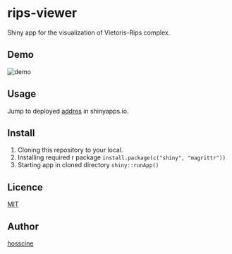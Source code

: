rips-viewer
===========

Shiny app for the visualization of Vietoris-Rips complex.

## Demo

![demo](https://github.com/hosscine/rips-viewer/wiki/images/rips.png)

## Usage

Jump to deployed [addres](https://hosscine.shinyapps.io/rips_complex/) in shinyapps.io.

## Install

1. Cloning this repository to your local.
2. Installing required r package `install.package(c("shiny", "magrittr"))`
3. Starting app in cloned directory `shiny::runApp()`

## Licence

[MIT](https://github.com/tcnksm/tool/blob/master/LICENCE)

## Author

[hosscine](https://github.com/hosscine)
